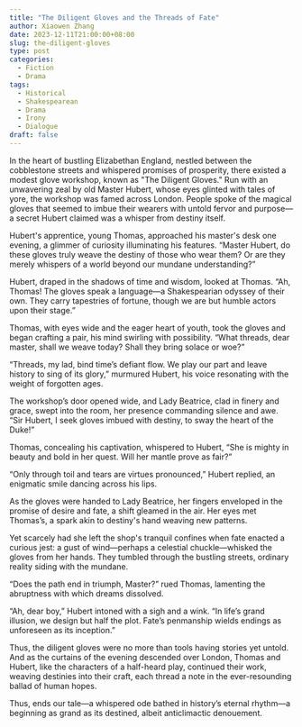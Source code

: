 ```yaml
---
title: "The Diligent Gloves and the Threads of Fate"
author: Xiaowen Zhang
date: 2023-12-11T21:00:00+08:00
slug: the-diligent-gloves
type: post
categories:
  - Fiction
  - Drama
tags:
  - Historical
  - Shakespearean
  - Drama
  - Irony
  - Dialogue
draft: false
---
```


In the heart of bustling Elizabethan England, nestled between the cobblestone streets and whispered promises of prosperity, there existed a modest glove workshop, known as "The Diligent Gloves." Run with an unwavering zeal by old Master Hubert, whose eyes glinted with tales of yore, the workshop was famed across London. People spoke of the magical gloves that seemed to imbue their wearers with untold fervor and purpose—a secret Hubert claimed was a whisper from destiny itself.

Hubert's apprentice, young Thomas, approached his master's desk one evening, a glimmer of curiosity illuminating his features. “Master Hubert, do these gloves truly weave the destiny of those who wear them? Or are they merely whispers of a world beyond our mundane understanding?”

Hubert, draped in the shadows of time and wisdom, looked at Thomas. “Ah, Thomas! The gloves speak a language—a Shakespearian odyssey of their own. They carry tapestries of fortune, though we are but humble actors upon their stage.”

Thomas, with eyes wide and the eager heart of youth, took the gloves and began crafting a pair, his mind swirling with possibility. “What threads, dear master, shall we weave today? Shall they bring solace or woe?”

“Threads, my lad, bind time’s defiant flow. We play our part and leave history to sing of its glory,” murmured Hubert, his voice resonating with the weight of forgotten ages.

The workshop’s door opened wide, and Lady Beatrice, clad in finery and grace, swept into the room, her presence commanding silence and awe. “Sir Hubert, I seek gloves imbued with destiny, to sway the heart of the Duke!”

Thomas, concealing his captivation, whispered to Hubert, “She is mighty in beauty and bold in her quest. Will her mantle prove as fair?”

“Only through toil and tears are virtues pronounced,” Hubert replied, an enigmatic smile dancing across his lips.

As the gloves were handed to Lady Beatrice, her fingers enveloped in the promise of desire and fate, a shift gleamed in the air. Her eyes met Thomas’s, a spark akin to destiny's hand weaving new patterns. 

Yet scarcely had she left the shop's tranquil confines when fate enacted a curious jest: a gust of wind—perhaps a celestial chuckle—whisked the gloves from her hands. They tumbled through the bustling streets, ordinary reality siding with the mundane.

“Does the path end in triumph, Master?” rued Thomas, lamenting the abruptness with which dreams dissolved.

“Ah, dear boy,” Hubert intoned with a sigh and a wink. “In life’s grand illusion, we design but half the plot. Fate’s penmanship wields endings as unforeseen as its inception.”

Thus, the diligent gloves were no more than tools having stories yet untold. And as the curtains of the evening descended over London, Thomas and Hubert, like the characters of a half-heard play, continued their work, weaving destinies into their craft, each thread a note in the ever-resounding ballad of human hopes.

Thus, ends our tale—a whispered ode bathed in history’s eternal rhythm—a beginning as grand as its destined, albeit anticlimactic denouement.